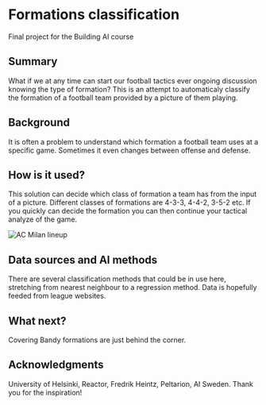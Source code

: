 

# Formations classification

Final project for the Building AI course

## Summary

What if we at any time can start our football tactics ever ongoing discussion knowing the type of formation?
This is an attempt to automaticaly classify the formation of a football team provided by a picture of them playing.

## Background

It is often a problem to understand which formation a football team uses at a specific game. Sometimes it even changes between offense and defense.


## How is it used?

This solution can decide which class of formation a team has from the input of a picture. Different classes of formations are 4-3-3, 4-4-2, 3-5-2 etc. If you quickly can decide the formation you can then continue your tactical analyze of the game.

![AC Milan lineup](https://upload.wikimedia.org/wikipedia/commons/a/a4/Ac_milan.svg)


## Data sources and AI methods
There are several classification methods that could be in use here, stretching from nearest neighbour to a regression method.
Data is hopefully feeded from league websites.

## What next?
Covering Bandy formations are just behind the corner.


## Acknowledgments
University of Helsinki, Reactor, Fredrik Heintz, Peltarion, AI Sweden. Thank you for the inspiration!
